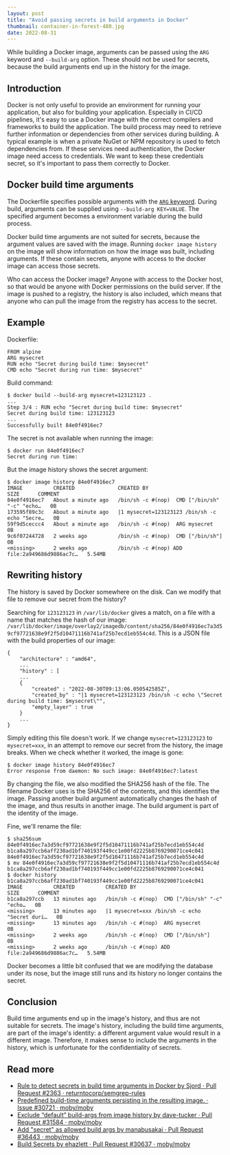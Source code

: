 ```yaml
---
layout: post
title: "Avoid passing secrets in build arguments in Docker"
thumbnail: container-in-forest-480.jpg
date: 2022-08-31
---
```


While building a Docker image, arguments can be passed using the `ARG` keyword and `--build-arg` option. These should not be used for secrets, because the build arguments end up in the history for the image. 

## Introduction

Docker is not only useful to provide an environment for running your application, but also for building your application. Especially in CI/CD pipelines, it's easy to use a Docker image with the correct compilers and frameworks to build the application. The build process may need to retrieve further information or dependencies from other services during building. A typical example is when a private NuGet or NPM repository is used to fetch dependencies from. If these services need authentication, the Docker image need access to credentials. We want to keep these credentials secret, so it's important to pass them correctly to Docker.

## Docker build time arguments

The Dockerfile specifies possible arguments with the [`ARG` keyword](https://docs.docker.com/engine/reference/builder/#arg). During build, arguments can be supplied using `--build-arg KEY=VALUE`. The specified argument becomes a environment variable during the build process.

Docker build time arguments are not suited for secrets, because the argument values are saved with the image. Running `docker image history` on the image will show information on how the image was built, including arguments. If these contain secrets, anyone with access to the docker image can access those secrets.

Who can access the Docker image? Anyone with access to the Docker host, so that would be anyone with Docker permissions on the build server. If the image is pushed to a registry, the history is also included, which means that anyone who can pull the image from the registry has access to the secret.

## Example

Dockerfile:

    FROM alpine
    ARG mysecret
    RUN echo "Secret during build time: $mysecret"
    CMD echo "Secret during run time: $mysecret"

Build command:

    $ docker build --build-arg mysecret=123123123 .
    ...
    Step 3/4 : RUN echo "Secret during build time: $mysecret"
    Secret during build time: 123123123
    ...
    Successfully built 84e0f4916ec7

The secret is not available when running the image:

    $ docker run 84e0f4916ec7
    Secret during run time:

But the image history shows the secret argument:

    $ docker image history 84e0f4916ec7
    IMAGE          CREATED              CREATED BY                                      SIZE      COMMENT
    84e0f4916ec7   About a minute ago   /bin/sh -c #(nop)  CMD ["/bin/sh" "-c" "echo…   0B
    173595f89c3c   About a minute ago   |1 mysecret=123123123 /bin/sh -c echo "Secre…   0B
    59f9d5ceccc4   About a minute ago   /bin/sh -c #(nop)  ARG mysecret                 0B
    9c6f07244728   2 weeks ago          /bin/sh -c #(nop)  CMD ["/bin/sh"]              0B
    <missing>      2 weeks ago          /bin/sh -c #(nop) ADD file:2a949686d9886ac7c…   5.54MB

## Rewriting history

The history is saved by Docker somewhere on the disk. Can we modify that file to remove our secret from the history?

Searching for `123123123` in `/var/lib/docker` gives a match, on a file with a name that matches the hash of our image: `/var/lib/docker/image/overlay2/imagedb/content/sha256/84e0f4916ec7a3d59cf97721638e9f2f5d10471116b741af25b7ecd1eb554c4d`. This is a JSON file with the build properties of our image:

    {
        "architecture" : "amd64",
        ...
        "history" : [
        ...
        {
            "created" : "2022-08-30T09:13:06.050542585Z",
            "created_by" : "|1 mysecret=123123123 /bin/sh -c echo \"Secret during build time: $mysecret\"",
            "empty_layer" : true
        }
        ...
    }

Simply editing this file doesn't work. If we change `mysecret=123123123` to `mysecret=xxx`, in an attempt to remove our secret from the history, the image breaks. When we check whether it worked, the image is gone:

    $ docker image history 84e0f4916ec7
    Error response from daemon: No such image: 84e0f4916ec7:latest

By changing the file, we also modified the SHA256 hash of the file. The filename Docker uses is the SHA256 of the contents, and this identifies the image. Passing another build argument automatically changes the hash of the image, and thus results in another image. The build argument is part of the identity of the image.

Fine, we'll rename the file:

    $ sha256sum 84e0f4916ec7a3d59cf97721638e9f2f5d10471116b741af25b7ecd1eb554c4d
    b1ca8a297ccb6aff230ad1bf740193f449cc1e00fd2225b8769290071ce4c041  84e0f4916ec7a3d59cf97721638e9f2f5d10471116b741af25b7ecd1eb554c4d
    $ mv 84e0f4916ec7a3d59cf97721638e9f2f5d10471116b741af25b7ecd1eb554c4d b1ca8a297ccb6aff230ad1bf740193f449cc1e00fd2225b8769290071ce4c041
    $ docker history b1ca8a297ccb6aff230ad1bf740193f449cc1e00fd2225b8769290071ce4c041
    IMAGE          CREATED          CREATED BY                                      SIZE      COMMENT
    b1ca8a297ccb   13 minutes ago   /bin/sh -c #(nop)  CMD ["/bin/sh" "-c" "echo…   0B
    <missing>      13 minutes ago   |1 mysecret=xxx /bin/sh -c echo "Secret duri…   0B
    <missing>      13 minutes ago   /bin/sh -c #(nop)  ARG mysecret                 0B
    <missing>      2 weeks ago      /bin/sh -c #(nop)  CMD ["/bin/sh"]              0B
    <missing>      2 weeks ago      /bin/sh -c #(nop) ADD file:2a949686d9886ac7c…   5.54MB

Docker becomes a little bit confused that we are modifying the database under its nose, but the image still runs and its history no longer contains the secret.

## Conclusion

Build time arguments end up in the image's history, and thus are not suitable for secrets. The image's history, including the build time arguments, are part of the image's identity: a different argument value would result in a different image. Therefore, it makes sense to include the arguments in the history, which is unfortunate for the confidentiality of secrets.

## Read more

* [Rule to detect secrets in build time arguments in Docker by Sjord · Pull Request #2363 · returntocorp/semgrep-rules](https://github.com/returntocorp/semgrep-rules/pull/2363)
* [Predefined build-time arguments persisting in the resulting image. · Issue #30721 · moby/moby](https://github.com/moby/moby/issues/30721)
* [Exclude “default” build-args from image history by dave-tucker · Pull Request #31584 · moby/moby](https://github.com/moby/moby/pull/31584)
* [Add "secret" as allowed build args by manabusakai · Pull Request #36443 · moby/moby](https://github.com/moby/moby/pull/36443)
* [Build Secrets by ehazlett · Pull Request #30637 · moby/moby](https://github.com/moby/moby/pull/30637)
